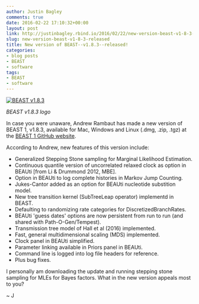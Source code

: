 ```yaml
---
author: Justin Bagley
comments: true
date: 2016-02-22 17:10:32+00:00
layout: post
link: http://justinbagley.rbind.io/2016/02/22/new-version-beast-v1-8-3-released/
slug: new-version-beast-v1-8-3-released
title: New version of BEAST--v1.8.3--released!
categories:
- blog posts
- BEAST
- software
tags:
- BEAST
- software
---
```


[![BEAST v1.8.3](/images/beast183.png)](http://beast.bio.ed.ac.uk)

_BEAST v1.8.3 logo_

In case you were unaware, Andrew Rambaut has made a new version of BEAST 1, v1.8.3, available for Mac, Windows and Linux (.dmg, .zip, .tgz) at the [BEAST 1 GitHub website](https://github.com/beast-dev/beast-mcmc/releases/tag/v1.8.3).

According to Andrew, new features of this version include:

  * Generalized Stepping Stone sampling for Marginal Likelihood Estimation.
  * Continuous quantile version of uncorrelated relaxed clock as option in BEAUti [from Li & Drummond 2012, MBE].
  * Option in BEAUti to log complete histories in Markov Jump Counting.
  * Jukes-Cantor added as an option for BEAUti nucleotide substition model.
  * New tree transition kernel (SubTreeLeap operator) implementd in BEAST.
  * Defaulting to randomizing rate categories for DiscretizedBranchRates.
  * BEAUti 'guess dates' options are now persistent from run to run (and shared with Path-O-Gen/Tempest).
  * Transmission tree model of Hall et al (2016) implemented.
  * Fast, general multidimensional scaling (MDS) implemented.
  * Clock panel in BEAUti simplified.
  * Parameter linking available in Priors panel in BEAUti.
  * Command line is logged into log file headers for reference.
  * Plus bug fixes.

I personally am downloading the update and running stepping stone sampling for MLEs for Bayes factors. What in the new version appeals most to you?

~ J
